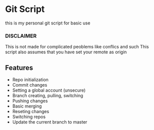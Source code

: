 # Git Script 
this is my personal git script for basic use

### **DISCLAIMER**
This is not made for complicated peoblems like conflics and such
This script also assumes that you have set your remote as origin
## Features
 - Repo initialization
 - Commit changes
 - Setting a global account (unsecure)
 - Branch creating, pulling, switching
 - Pushing changes
 - Basic merging
 - Reseting changes
 - Switching repos
 - Update the current branch to master